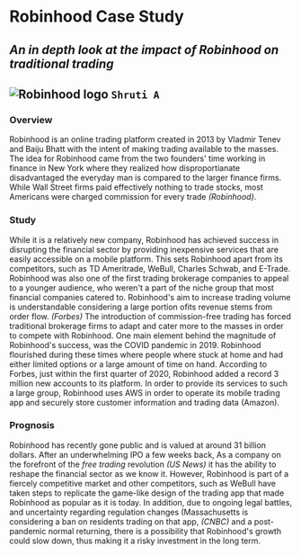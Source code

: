 # Robinhood Case Study
## *An in depth look at the impact of Robinhood on traditional trading* 
![Robinhood logo](https://cdn-images-1.medium.com/max/1200/1*d7fYAnWUS9rDntWGdABxPw.png)
`Shruti A`
---
### Overview

Robinhood is an online trading platform created in 2013 by Vladmir Tenev and Baiju Bhatt with the intent of making trading available to the masses. The idea for Robinhood came from the two founders' time working in finance in New York where they realized how disproportianate disadvantaged the everyday man is compared to the larger finance firms. While Wall Street firms paid effectively nothing to trade stocks, most Americans were charged commission for every trade *(Robinhood)*.

### Study

While it is a relatively new company, Robinhood has achieved success in disrupting the financial sector by providing inexpensive services that are easily accessible on a mobile platform. This sets Robinhood apart from its competitors, such as TD Ameritrade, WeBull, Charles Schwab, and E-Trade. Robinhood was also one of the first trading brokerage companies to appeal to a younger audience, who weren't a part of the niche group that most financial companies catered to. Robinhood's aim to increase trading volume is understandable considering a large portion ofits revenue stems from order flow. *(Forbes)* The introduction of commission-free trading has forced traditional brokerage firms to adapt and cater more to the masses in order to compete with Robinhood. One main element behind the magnitude of Robinhood's success, was the COVID pandemic in 2019. Robinhood flourished during these times where people where stuck at home and had either limited options or a large amount of time on hand. According to Forbes, just within the first quarter of 2020, Robinhood added a record 3 million new accounts to its platform. In order to provide its services to such a large group, Robinhood uses AWS in order to operate its mobile trading app and securely store customer information and trading data (Amazon).

### Prognosis

Robinhood has recently gone public and is valued at around 31 billion dollars. After an underwhelming IPO a few weeks back, As a company on the forefront of the *free trading* revolution *(US News)* it has the ability to reshape the financial sector as we know it. However, Robinhood is part of a fiercely competitive market and other competitors, such as WeBull have taken steps to replicate the game-like design of the trading app that made Robinhood as popular as it is today. In addition, due to ongoing legal battles, and uncertainty regarding regulation changes (Massachusetts is considering a ban on residents trading on that app, *(CNBC)* and a post-pandemic normal returning, there is a possibility that Robinhood's growth could slow down, thus making it a risky investment in the long term. 

